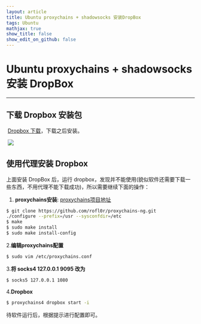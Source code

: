 ```yaml
---
layout: article
title: Ubuntu proxychains + shadowsocks 安装DropBox
tags: Ubuntu
mathjax: true
show_title: false
show_edit_on_github: false
---
```


# Ubuntu proxychains + shadowsocks 安装 DropBox

---
## 下载 Dropbox 安装包
​	[Dropbox 下载](https://www.dropbox.com/install)，下载之后安装。

​	![](http://p0mrjv57m.bkt.clouddn.com/FmfVYDbDvg_7YNVbA4ZNOU6IJy0V.png)

## 使用代理安装 Dropbox
上面安装 DropBox 后，运行 dropbox，发现并不能使用(貌似软件还需要下载一些东西，不用代理不能下载成功)，所以需要继续下面的操作：

1. **proxychains安装**:    [proxychains项目地址](https://github.com/rofl0r/proxychains-ng)
```bash
$ git clone https://github.com/rofl0r/proxychains-ng.git
./configure --prefix=/usr --sysconfdir=/etc
$ make
$ sudo make install
$ sudo make install-config
```
2.**编辑proxychains配置**
```bash
$ sudo vim /etc/proxychains.conf
```
3.**将 socks4 127.0.0.1 9095 改为**
```bash
$ socks5 127.0.0.1 1080
```
4.**Dropbox**
```bash
$ proxychains4 dropbox start -i
```

待软件运行后，根据提示进行配置即可。



